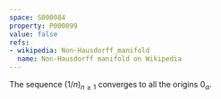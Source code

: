 ```yaml
---
space: S000084
property: P000099
value: false
refs:
- wikipedia: Non-Hausdorff_manifold
  name: Non-Hausdorff manifold on Wikipedia
---
```


The sequence $(1/n)_{n\ge 1}$ converges to all the origins $0_\alpha$.
